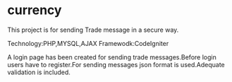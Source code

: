 # currency
This project is for sending Trade message in a secure way.

Technology:PHP,MYSQL,AJAX
Framewodk:CodeIgniter

A login page has been created for sending trade messages.Before login users have to register.For sending messages json format is used.Adequate validation is included.

